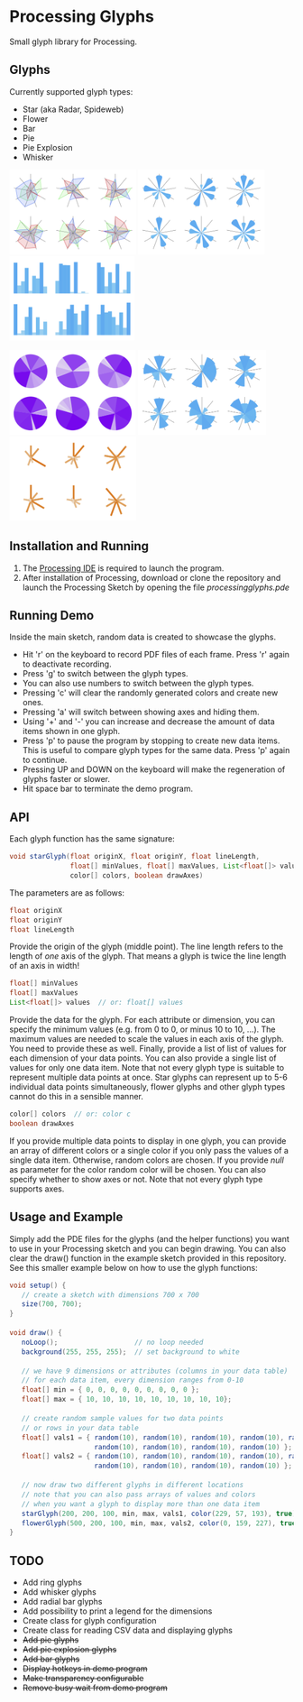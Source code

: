 # Processing Glyphs

Small glyph library for Processing.

## Glyphs

Currently supported glyph types:

   * Star (aka Radar, Spideweb)
   * Flower
   * Bar
   * Pie
   * Pie Explosion
   * Whisker

<img src="https://github.com/dkammer/processingglyphs/raw/master/starglyphs.png" alt="Star Glyphs" height="150"> <img src="https://github.com/dkammer/processingglyphs/raw/master/flowerglyphs.png" alt="Flower Glyphs" height="150"> <img src="https://github.com/dkammer/processingglyphs/raw/master/barglyphs.png" alt="Bar Glyphs" height="150">

<img src="https://github.com/dkammer/processingglyphs/raw/master/pieglyphs.png" alt="Pie Glyphs" height="150"> <img src="https://github.com/dkammer/processingglyphs/raw/master/pieexplosionglyphs.png" alt="Pie Explosion Glyphs" height="150"> <img src="https://github.com/dkammer/processingglyphs/raw/master/whiskerglyphs.png" alt="Whisker Glyphs" height="150">

## Installation and Running

1. The [Processing IDE](https://processing.org/download/) is required to launch the program. 
2. After installation of Processing, download or clone the repository and launch the Processing Sketch by opening the file _processingglyphs.pde_

## Running Demo

Inside the main sketch, random data is created to showcase the glyphs. 

   * Hit 'r' on the keyboard to record PDF files of each frame. Press 'r' again to deactivate recording. 
   * Press 'g' to switch between the glyph types. 
   * You can also use numbers to switch between the glyph types.
   * Pressing 'c' will clear the randomly generated colors and create new ones.
   * Pressing 'a' will switch between showing axes and hiding them. 
   * Using '+' and '-' you can increase and decrease the amount of data items shown in one glyph. 
   * Press 'p' to pause the program by stopping to create new data items. This is useful to compare glyph types for the same data. Press 'p' again to continue.
   * Pressing UP and DOWN on the keyboard will make the regeneration of glyphs faster or slower.
   * Hit space bar to terminate the demo program.

## API

Each glyph function has the same signature:

```java
void starGlyph(float originX, float originY, float lineLength, 
               float[] minValues, float[] maxValues, List<float[]> values, 
               color[] colors, boolean drawAxes)
```

The parameters are as follows:

```java
float originX
float originY
float lineLength
````

Provide the origin of the glyph (middle point). The line length refers to the length of _one_ axis of the glyph. That means a glyph is twice the line length of an axis in width!

```java
float[] minValues
float[] maxValues
List<float[]> values  // or: float[] values
````

Provide the data for the glyph. For each attribute or dimension, you can specify the minimum values (e.g. from 0 to 0, or minus 10 to 10, ...). The maximum values are needed to scale the values in each axis of the glyph. You need to provide these as well. Finally, provide a list of list of values for each dimension of your data points. You can also provide a single list of values for only one data item. Note that not every glyph type is suitable to represent multiple data points at once. Star glyphs can represent up to 5-6 individual data points simultaneously, flower glyphs and other glyph types cannot do this in a sensible manner.

```java
color[] colors  // or: color c
boolean drawAxes
```

If you provide multiple data points to display in one glyph, you can provide an array of different colors or a single color if you only pass the values of a single data item. Otherwise, random colors are chosen. If you provide *null* as parameter for the color random color will be chosen. You can also specify whether to show axes or not. Note that not every glyph type supports axes.

## Usage and Example

Simply add the PDE files for the glyphs (and the helper functions) you want to use in your Processing sketch and you can begin drawing. You can also clear the draw() function in the example sketch provided in this repository. See this smaller example below on how to use the glyph functions:

```java
void setup() { 
   // create a sketch with dimensions 700 x 700  
   size(700, 700);
}

void draw() {
   noLoop();                   // no loop needed
   background(255, 255, 255);  // set background to white

   // we have 9 dimensions or attributes (columns in your data table) 
   // for each data item, every dimension ranges from 0-10
   float[] min = { 0, 0, 0, 0, 0, 0, 0, 0, 0 };
   float[] max = { 10, 10, 10, 10, 10, 10, 10, 10, 10};  

   // create random sample values for two data points 
   // or rows in your data table
   float[] vals1 = { random(10), random(10), random(10), random(10), random(10), 
                     random(10), random(10), random(10), random(10) };
   float[] vals2 = { random(10), random(10), random(10), random(10), random(10), 
                     random(10), random(10), random(10), random(10) };

   // now draw two different glyphs in different locations
   // note that you can also pass arrays of values and colors
   // when you want a glyph to display more than one data item
   starGlyph(200, 200, 100, min, max, vals1, color(229, 57, 193), true);
   flowerGlyph(500, 200, 100, min, max, vals2, color(0, 159, 227), true);
}
```

## TODO

  * Add ring glyphs
  * Add whisker glyphs
  * Add radial bar glyphs
  * Add possibility to print a legend for the dimensions
  * Create class for glyph configuration
  * Create class for reading CSV data and displaying glyphs
  * <strike>Add pie glyphs</strike>
  * <strike>Add pie explosion glyphs</strike>
  * <strike>Add bar glyphs</strike>
  * <strike>Display hotkeys in demo program</strike>
  * <strike>Make transparency configurable</strike>
  * <strike>Remove busy wait from demo program</strike>